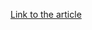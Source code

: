 [Link to the article](https://labs.bitdefender.com/2018/02/gandcrab-ransomware-decryption-tool-available-for-free/)
